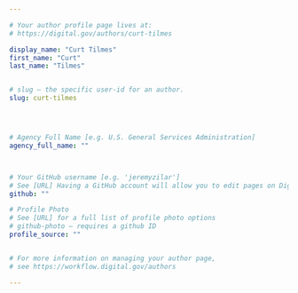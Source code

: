 ```yaml
---

# Your author profile page lives at:
# https://digital.gov/authors/curt-tilmes

display_name: "Curt Tilmes"
first_name: "Curt"
last_name: "Tilmes"


# slug — the specific user-id for an author.
slug: curt-tilmes




# Agency Full Name [e.g. U.S. General Services Administration]
agency_full_name: ""



# Your GitHub username [e.g. 'jeremyzilar']
# See [URL] Having a GitHub account will allow you to edit pages on DigitalGov. The image used in your GitHub account can also be used to populate your digital.gov profile photo.
github: ""

# Profile Photo
# See [URL] for a full list of profile photo options
# github-photo — requires a github ID
profile_source: ""


# For more information on managing your author page,
# see https://workflow.digital.gov/authors

---
```

